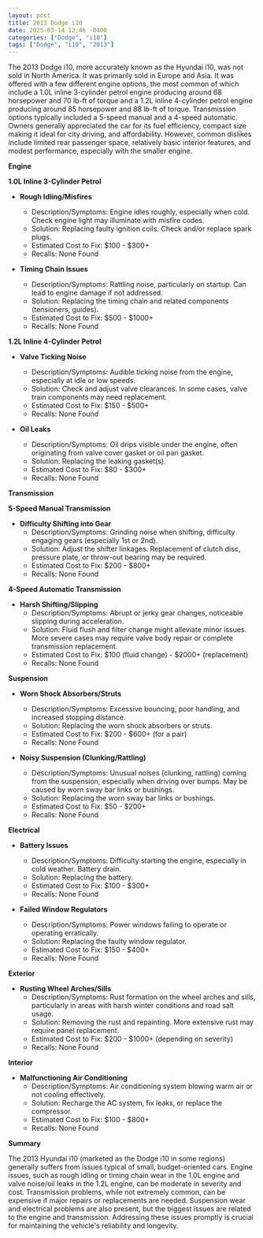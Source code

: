 ```yaml
---
layout: post
title: 2013 Dodge i10
date: 2025-03-14 12:46 -0400
categories: ["Dodge", "i10"]
tags: ["Dodge", "i10", "2013"]
---
```

The 2013 Dodge i10, more accurately known as the Hyundai i10, was not sold in North America. It was primarily sold in Europe and Asia. It was offered with a few different engine options, the most common of which include a 1.0L inline 3-cylinder petrol engine producing around 68 horsepower and 70 lb-ft of torque and a 1.2L inline 4-cylinder petrol engine producing around 85 horsepower and 88 lb-ft of torque. Transmission options typically included a 5-speed manual and a 4-speed automatic. Owners generally appreciated the car for its fuel efficiency, compact size making it ideal for city driving, and affordability. However, common dislikes include limited rear passenger space, relatively basic interior features, and modest performance, especially with the smaller engine.

**Engine**

**1.0L Inline 3-Cylinder Petrol**

*   **Rough Idling/Misfires**
    *   Description/Symptoms: Engine idles roughly, especially when cold. Check engine light may illuminate with misfire codes.
    *   Solution: Replacing faulty ignition coils. Check and/or replace spark plugs.
    *   Estimated Cost to Fix: $100 - $300+
    *   Recalls: None Found

*   **Timing Chain Issues**
    *   Description/Symptoms: Rattling noise, particularly on startup. Can lead to engine damage if not addressed.
    *   Solution: Replacing the timing chain and related components (tensioners, guides).
    *   Estimated Cost to Fix: $500 - $1000+
    *   Recalls: None Found

**1.2L Inline 4-Cylinder Petrol**

*   **Valve Ticking Noise**
    *   Description/Symptoms: Audible ticking noise from the engine, especially at idle or low speeds.
    *   Solution: Check and adjust valve clearances. In some cases, valve train components may need replacement.
    *   Estimated Cost to Fix: $150 - $500+
    *   Recalls: None Found

*   **Oil Leaks**
    *   Description/Symptoms: Oil drips visible under the engine, often originating from valve cover gasket or oil pan gasket.
    *   Solution: Replacing the leaking gasket(s).
    *   Estimated Cost to Fix: $80 - $300+
    *   Recalls: None Found

**Transmission**

**5-Speed Manual Transmission**

*   **Difficulty Shifting into Gear**
    *   Description/Symptoms: Grinding noise when shifting, difficulty engaging gears (especially 1st or 2nd).
    *   Solution: Adjust the shifter linkages. Replacement of clutch disc, pressure plate, or throw-out bearing may be required.
    *   Estimated Cost to Fix: $200 - $800+
    *   Recalls: None Found

**4-Speed Automatic Transmission**

*   **Harsh Shifting/Slipping**
    *   Description/Symptoms: Abrupt or jerky gear changes, noticeable slipping during acceleration.
    *   Solution: Fluid flush and filter change might alleviate minor issues. More severe cases may require valve body repair or complete transmission replacement.
    *   Estimated Cost to Fix: $100 (fluid change) - $2000+ (replacement)
    *   Recalls: None Found

**Suspension**

*   **Worn Shock Absorbers/Struts**
    *   Description/Symptoms: Excessive bouncing, poor handling, and increased stopping distance.
    *   Solution: Replacing the worn shock absorbers or struts.
    *   Estimated Cost to Fix: $200 - $600+ (for a pair)
    *   Recalls: None Found

*   **Noisy Suspension (Clunking/Rattling)**
    *   Description/Symptoms: Unusual noises (clunking, rattling) coming from the suspension, especially when driving over bumps. May be caused by worn sway bar links or bushings.
    *   Solution: Replacing the worn sway bar links or bushings.
    *   Estimated Cost to Fix: $50 - $200+
    *   Recalls: None Found

**Electrical**

*   **Battery Issues**
    *   Description/Symptoms: Difficulty starting the engine, especially in cold weather. Battery drain.
    *   Solution: Replacing the battery.
    *   Estimated Cost to Fix: $100 - $300+
    *   Recalls: None Found

*   **Failed Window Regulators**
    *   Description/Symptoms: Power windows failing to operate or operating erratically.
    *   Solution: Replacing the faulty window regulator.
    *   Estimated Cost to Fix: $150 - $400+
    *   Recalls: None Found

**Exterior**

*   **Rusting Wheel Arches/Sills**
    *   Description/Symptoms: Rust formation on the wheel arches and sills, particularly in areas with harsh winter conditions and road salt usage.
    *   Solution: Removing the rust and repainting. More extensive rust may require panel replacement.
    *   Estimated Cost to Fix: $200 - $1000+ (depending on severity)
    *   Recalls: None Found

**Interior**

*   **Malfunctioning Air Conditioning**
    *   Description/Symptoms: Air conditioning system blowing warm air or not cooling effectively.
    *   Solution: Recharge the AC system, fix leaks, or replace the compressor.
    *   Estimated Cost to Fix: $100 - $800+
    *   Recalls: None Found

**Summary**

The 2013 Hyundai i10 (marketed as the Dodge i10 in some regions) generally suffers from issues typical of small, budget-oriented cars. Engine issues, such as rough idling or timing chain wear in the 1.0L engine and valve noise/oil leaks in the 1.2L engine, can be moderate in severity and cost. Transmission problems, while not extremely common, can be expensive if major repairs or replacements are needed. Suspension wear and electrical problems are also present, but the biggest issues are related to the engine and transmission. Addressing these issues promptly is crucial for maintaining the vehicle's reliability and longevity.

